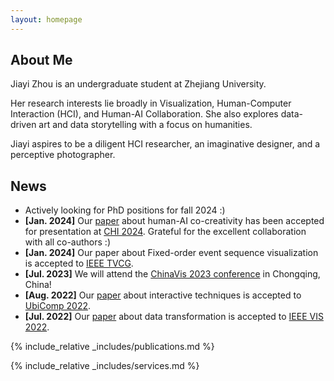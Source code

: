 ```yaml
---
layout: homepage
---
```


## About Me
Jiayi Zhou is an undergraduate student at Zhejiang University.

Her research interests lie broadly in Visualization, Human-Computer Interaction (HCI), and Human-AI Collaboration. She also explores data-driven art and data storytelling with a focus on humanities.

Jiayi aspires to be a diligent HCI researcher, an imaginative designer, and a perceptive photographer.

## News
- Actively looking for PhD positions for fall 2024 :)
- **[Jan. 2024]** Our [paper](https://arxiv.org/abs/2401.07312) about human-AI co-creativity has been accepted for presentation at [CHI 2024](https://chi2024.acm.org/). Grateful for the excellent collaboration with all co-authors :)
- **[Jan. 2024]** Our paper about Fixed-order event sequence visualization is accepted to [IEEE TVCG](https://www.computer.org/csdl/journal/tg).
- **[Jul. 2023]** We will attend the [ChinaVis 2023 conference](https://chinavis.org/2023/english/index_en.html) in Chongqing, China!
- **[Aug. 2022]** Our [paper](https://dl.acm.org/doi/pdf/10.1145/3534620) about interactive techniques is accepted to [UbiComp 2022](https://ubicomp.org/ubicomp2022/).
- **[Jul. 2022]** Our [paper](https://ieeexplore.ieee.org/stamp/stamp.jsp?tp=&arnumber=9908529) about data transformation is accepted to [IEEE VIS 2022](https://ieeevis.org/year/2022/welcome).

{% include_relative _includes/publications.md %}

{% include_relative _includes/services.md %}
